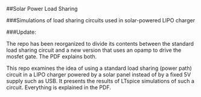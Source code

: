 ##Solar Power Load Sharing

###Simulations of load sharing circuits used in solar-powered LIPO charger


###Update:

The repo has been reorganized to divide its contents between the standard
load sharing circuit and a new version that uses an opamp to drive the mosfet gate.
The PDF explains both.


This repo examines the idea of using a standard load sharing (power path) circuit
in a LIPO charger powered by a solar panel instead of by a fixed 5V supply such as USB.
It presents the results of LTspice simulations of such a circuit.  Everything is
explained in the PDF.

